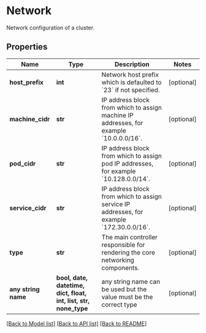 # Network

Network configuration of a cluster.

## Properties
Name | Type | Description | Notes
------------ | ------------- | ------------- | -------------
**host_prefix** | **int** | Network host prefix which is defaulted to &#x60;23&#x60; if not specified. | [optional]
**machine_cidr** | **str** | IP address block from which to assign machine IP addresses, for example &#x60;10.0.0.0/16&#x60;. | [optional]
**pod_cidr** | **str** | IP address block from which to assign pod IP addresses, for example &#x60;10.128.0.0/14&#x60;. | [optional]
**service_cidr** | **str** | IP address block from which to assign service IP addresses, for example &#x60;172.30.0.0/16&#x60;. | [optional]
**type** | **str** | The main controller responsible for rendering the core networking components. | [optional]
**any string name** | **bool, date, datetime, dict, float, int, list, str, none_type** | any string name can be used but the value must be the correct type | [optional]

[[Back to Model list]](../README.md#documentation-for-models) [[Back to API list]](../README.md#documentation-for-api-endpoints) [[Back to README]](../README.md)
